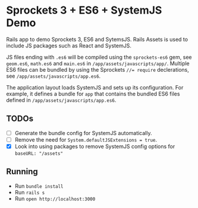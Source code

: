 # Sprockets 3 + ES6 + SystemJS Demo

Rails app to demo Sprockets 3, ES6 and SytemsJS. Rails Assets is used to include
JS packages such as React and SystemJS.

JS files ending with `.es6` will be compiled using the `sprockets-es6` gem, see
`geom.es6`, `math.es6` and `main.es6` in `/app/assets/javascripts/app/`.
Multiple ES6 files can be bundled by using the Sprockets `//= require`
declerations, see `/app/assets/javascripts/app.es6`.

The application layout loads SystemJS and sets up its configuration. For
example, it defines a bundle for `app` that contains the bundled ES6 files
defined in `/app/assets/javascripts/app.es6`.

## TODOs

  - [ ] Generate the bundle config for SystemJS automatically.
  - [ ] Remove the need for `System.defaultJSExtensions = true`.
  - [x] Look into using packages to remove SystemJS config options for
  `baseURL: "/assets"`

## Running

  * Run `bundle install`
  * Run `rails s`
  * Run `open http://localhost:3000`
